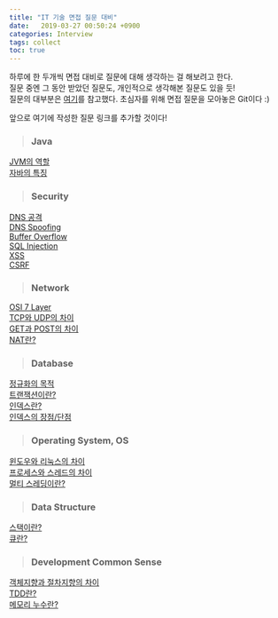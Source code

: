 ```yaml
---
title: "IT 기술 면접 질문 대비"
date:   2019-03-27 00:50:24 +0900
categories: Interview
tags: collect
toc: true
---
```


하루에 한 두개씩 면접 대비로 질문에 대해 생각하는 걸 해보려고 한다.  
질문 중엔 그 동안 받았던 질문도, 개인적으로 생각해본 질문도 있을 듯!  
질문의 대부분은 [여기](https://github.com/JaeYeopHan/Interview_Question_for_Beginner)를 참고했다. 초심자를 위해 면접 질문을 모아놓은 Git이다 :)  
  
앞으로 여기에 작성한 질문 링크를 추가할 것이다!  

> ### Java

[JVM의 역할](https://2ssue.github.io/interview/190327_PJI/)  
[자바의 특징](https://2ssue.github.io/interview/190327_PJI/)  

> ### Security

[DNS 공격](https://2ssue.github.io/interview/190328_PJI/)   
[DNS Spoofing](https://2ssue.github.io/interview/190328_PJI/)  
[Buffer Overflow](https://2ssue.github.io/interview/190406_PJI/)  
[SQL Injection](https://2ssue.github.io/interview/190406_PJI/)  
[XSS](https://2ssue.github.io/interview/190407_PJI/)  
[CSRF](https://2ssue.github.io/interview/190407_PJI/)  

> ### Network

[OSI 7 Layer](https://2ssue.github.io/interview/190329_PJI/)  
[TCP와 UDP의 차이](https://2ssue.github.io/interview/190329_PJI/)  
[GET과 POST의 차이](https://2ssue.github.io/interview/190401_PJI/)  
[NAT란?](https://2ssue.github.io/interview/190401_PJI/)  

> ### Database

[정규화의 목적](https://2ssue.github.io/interview/190402_PJI/)   
[트랜잭션이란?](https://2ssue.github.io/interview/190402_PJI/)  
[인덱스란?](https://2ssue.github.io/interview/190403_PJI/)  
[인덱스의 장점/단점](https://2ssue.github.io/interview/190403_PJI/)  

> ### Operating System, OS

[윈도우와 리눅스의 차이](https://2ssue.github.io/interview/190405_PJI/)  
[프로세스와 스레드의 차이](https://2ssue.github.io/interview/190405_PJI/)  
[멀티 스레딩이란?](https://2ssue.github.io/interview/190405_PJI/)  

> ### Data Structure

[스택이란?](https://2ssue.github.io/interview/190408_PJI/)  
[큐란?](https://2ssue.github.io/interview/190408_PJI/)  

> ### Development Common Sense

[객체지향과 절차지향의 차이](https://2ssue.github.io/interview/190409_PJI)  
[TDD란?](https://2ssue.github.io/interview/190410_PJI)  
[메모리 누수란?](https://2ssue.github.io/interview/190410_PJI)  